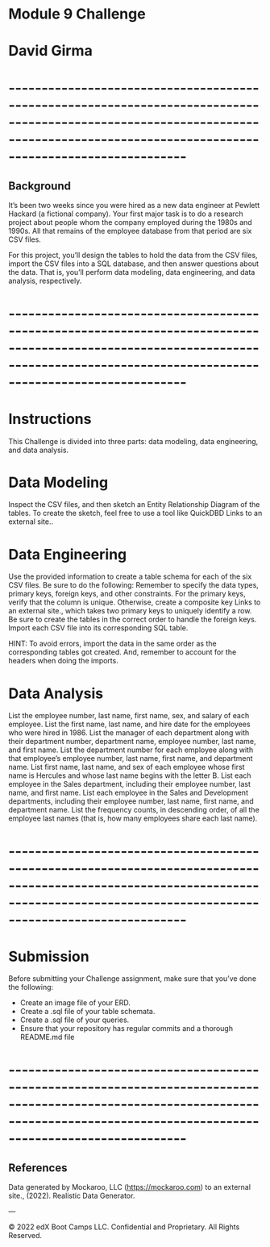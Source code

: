 # Module 9 Challenge
# David Girma

# -----------------------------------------------------------------------------------------------------------------------------------------------------------------------------------

## Background

It’s been two weeks since you were hired as a new data engineer at Pewlett Hackard (a fictional company). Your first major task is to do a research project about people whom the company employed during the 1980s and 1990s. All that remains of the employee database from that period are six CSV files.

For this project, you’ll design the tables to hold the data from the CSV files, import the CSV files into a SQL database, and then answer questions about the data. That is, you’ll perform data modeling, data engineering, and data analysis, respectively.


# -----------------------------------------------------------------------------------------------------------------------------------------------------------------------------------

# Instructions

This Challenge is divided into three parts: data modeling, data engineering, and data analysis.


# Data Modeling

Inspect the CSV files, and then sketch an Entity Relationship Diagram of the tables. To create the sketch, feel free to use a tool like QuickDBD Links to an external site..


# Data Engineering

Use the provided information to create a table schema for each of the six CSV files. Be sure to do the following:
Remember to specify the data types, primary keys, foreign keys, and other constraints.
For the primary keys, verify that the column is unique. Otherwise, create a composite key Links to an external site., which takes two primary keys to uniquely identify a row.
Be sure to create the tables in the correct order to handle the foreign keys.
Import each CSV file into its corresponding SQL table.

HINT: To avoid errors, import the data in the same order as the corresponding tables got created. And, remember to account for the headers when doing the imports.


# Data Analysis

List the employee number, last name, first name, sex, and salary of each employee.
List the first name, last name, and hire date for the employees who were hired in 1986.
List the manager of each department along with their department number, department name, employee number, last name, and first name.
List the department number for each employee along with that employee’s employee number, last name, first name, and department name.
List first name, last name, and sex of each employee whose first name is Hercules and whose last name begins with the letter B.
List each employee in the Sales department, including their employee number, last name, and first name.
List each employee in the Sales and Development departments, including their employee number, last name, first name, and department name.
List the frequency counts, in descending order, of all the employee last names (that is, how many employees share each last name).


# -----------------------------------------------------------------------------------------------------------------------------------------------------------------------------------

# Submission

Before submitting your Challenge assignment, make sure that you’ve done the following:
- Create an image file of your ERD.
- Create a .sql file of your table schemata.
- Create a .sql file of your queries.
- Ensure that your repository has regular commits and a thorough README.md file


# -----------------------------------------------------------------------------------------------------------------------------------------------------------------------------------

## References

Data generated by Mockaroo, LLC (https://mockaroo.com) to an external site., (2022). Realistic Data Generator.

—

© 2022 edX Boot Camps LLC. Confidential and Proprietary. All Rights Reserved.
